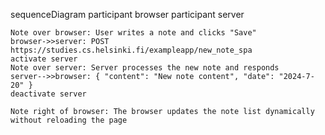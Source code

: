 sequenceDiagram
    participant browser
    participant server

    Note over browser: User writes a note and clicks "Save"
    browser->>server: POST https://studies.cs.helsinki.fi/exampleapp/new_note_spa
    activate server
    Note over server: Server processes the new note and responds
    server-->>browser: { "content": "New note content", "date": "2024-7-20" }
    deactivate server

    Note right of browser: The browser updates the note list dynamically without reloading the page
